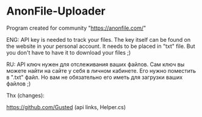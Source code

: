 # AnonFile-Uploader
Program created for community "https://anonfile.com/"

ENG:
API key is needed to track your files. 
The key itself can be found on the website in your personal account. 
It needs to be placed in "txt" file. But you don't have to have it to download your files ;)

RU:
API ключ нужен для отслеживания ваших файлов. 
Сам ключ вы можете найти на сайте у себя  в личном кабинете. 
Его нужно поместить в ".txt" файл. 
Но вам не обязательно его иметь для загрузки ваших файлов ;)

Thx (changes):

https://github.com/Gusted (api links, Helper.cs)
